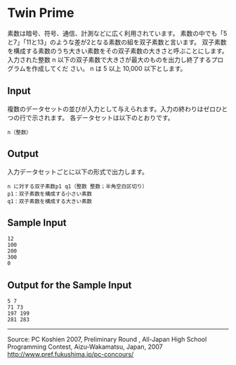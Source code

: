 # Twin Prime

素数は暗号、符号、通信、計測などに広く利用されています。 素数の中でも「5と7」「11と13」のような差が2となる素数の組を双子素数と言います。 双子素数を構成する素数のうち大きい素数をその双子素数の大きさと呼ぶことにします。 入力された整数 n 以下の双子素数で大きさが最大のものを出力し終了するプログラムを作成してくだ さい。 n は 5 以上 10,000 以下とします。

## Input

複数のデータセットの並びが入力として与えられます。入力の終わりはゼロひとつの行で示されます。 各データセットは以下のとおりです。

    n（整数）

## Output

入力データセットごとに以下の形式で出力します。

    n に対する双子素数p1 q1（整数 整数；半角空白区切り）
    p1：双子素数を構成する小さい素数
    q1：双子素数を構成する大きい素数

## Sample Input

    12
    100
    200
    300
    0

## Output for the Sample Input

    5 7
    71 73
    197 199
    281 283

* * *

Source: PC Koshien 2007, Preliminary Round , All-Japan High School Programming Contest, Aizu-Wakamatsu, Japan, 2007   
<http://www.pref.fukushima.jp/pc-concours/>
